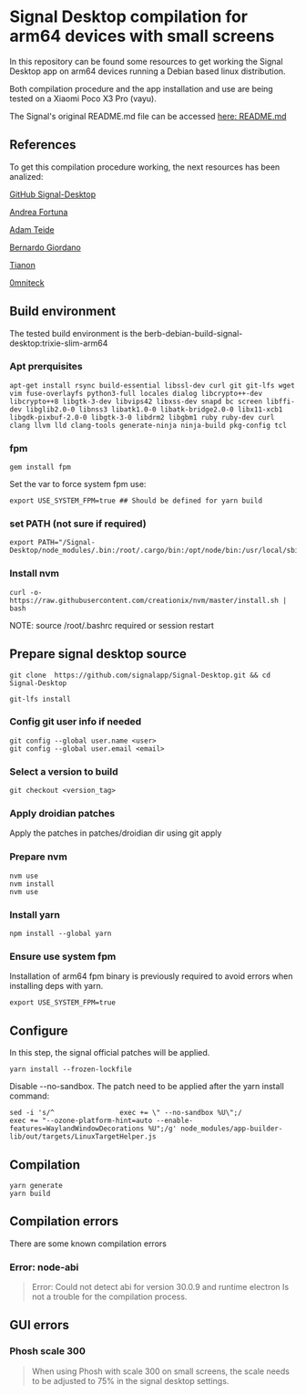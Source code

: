 # Signal Desktop compilation for arm64 devices with small screens
In this repository can be found some resources to get working the Signal Desktop app on arm64 devices running a Debian based linux distribution.

Both compilation procedure and the app installation and use are being tested on a Xiaomi Poco X3 Pro (vayu).

The Signal's original README.md file can be accessed [here: README.md](https://github.com/signalapp/Signal-Desktop/blob/main/README.md)

## References
To get this compilation procedure working, the next resources has been analized:

[GitHub Signal-Desktop](https://github.com/signalapp/Signal-Desktop)

[Andrea Fortuna](https://andreafortuna.org/2019/03/27/how-to-build-signal-desktop-on-linux/)

[Adam Teide](https://gitlab.com/adamthiede/signal-desktop-builder/-/blob/master/patches/0001-Remove-no-sandbox-patch.patch?ref_type=heads)

[Bernardo Giordano](https://github.com/BernardoGiordano/signal-desktop-pi4)

[Tianon](https://github.com/tianon/dockerfiles/blob/master/signal-desktop/Dockerfile)

[0mniteck](https://github.com/0mniteck/Signal-Desktop-Mobian)

## Build environment
The tested build environment is the berb-debian-build-signal-desktop:trixie-slim-arm64

### Apt prerquisites
```
apt-get install rsync build-essential libssl-dev curl git git-lfs wget vim fuse-overlayfs python3-full locales dialog libcrypto++-dev libcrypto++8 libgtk-3-dev libvips42 libxss-dev snapd bc screen libffi-dev libglib2.0-0 libnss3 libatk1.0-0 libatk-bridge2.0-0 libx11-xcb1 libgdk-pixbuf-2.0-0 libgtk-3-0 libdrm2 libgbm1 ruby ruby-dev curl clang llvm lld clang-tools generate-ninja ninja-build pkg-config tcl
```

### fpm
```
gem install fpm
```
Set the var to force system fpm use:
```
export USE_SYSTEM_FPM=true ## Should be defined for yarn build
```

### set PATH (not sure if required)
```
export PATH="/Signal-Desktop/node_modules/.bin:/root/.cargo/bin:/opt/node/bin:/usr/local/sbin:/usr/local/bin:/usr/sbin:/usr/bin:/sbin:/bin:$PATH"
```

### Install nvm
```
curl -o- https://raw.githubusercontent.com/creationix/nvm/master/install.sh | bash
```

NOTE: source /root/.bashrc required or session restart

## Prepare signal desktop source
```
git clone  https://github.com/signalapp/Signal-Desktop.git && cd Signal-Desktop
```
```
git-lfs install
```

### Config git user info if needed
```
git config --global user.name <user>
git config --global user.email <email>
```

### Select a version to build
```
git checkout <version_tag>
```

### Apply droidian patches
Apply the patches in patches/droidian dir using git apply

### Prepare nvm
```
nvm use
nvm install
nvm use
```

### Install yarn
```
npm install --global yarn
```

### Ensure use system fpm
Installation of arm64 fpm binary is previously required to avoid errors when installing deps with yarn.
```
export USE_SYSTEM_FPM=true
```

## Configure
In this step, the signal official patches will be applied.
```
yarn install --frozen-lockfile
```
Disable --no-sandbox. The patch need to be applied after the yarn install command:

```
sed -i 's/^                exec += \" --no-sandbox %U\";/                exec += "--ozone-platform-hint=auto --enable-features=WaylandWindowDecorations %U";/g' node_modules/app-builder-lib/out/targets/LinuxTargetHelper.js 
```

## Compilation
```
yarn generate
yarn build
```

## Compilation errors
There are some known compilation errors

### Error: node-abi
> Error: Could not detect abi for version 30.0.9 and runtime electron
Is not a trouble for the compilation process.

## GUI errors

### Phosh scale 300
> When using Phosh with scale 300 on small screens, the scale needs to be adjusted to 75% in the signal desktop settings.

